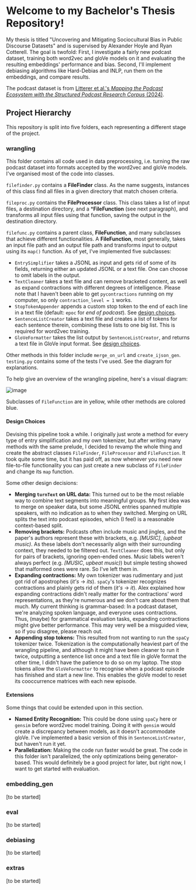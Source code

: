 # Welcome to my Bachelor's Thesis Repository! 

My thesis is titled "Uncovering and Mitigating Sociocultural Bias in Public Discourse Datasets" and is supervised by Alexander Hoyle and Ryan Cotterell. The goal is twofold: First, I investigate a fairly new podcast dataset, training both word2vec and gloVe models on it and evaluating the resulting embeddings' performance and bias. Second, I'll implement debiasing algorithms like Hard-Debias and INLP, run them on the embeddings, and compare results. 

The podcast dataset is from [Litterer et al.'s *Mapping the Podcast Ecosystem with the Structured Podcast Research Corpus* (2024)](https://arxiv.org/pdf/2411.07892).

## Project Hierarchy

This repository is split into five folders, each representing a different stage of the project. 

### wrangling

This folder contains all code used in data preprocessing, i.e. turning the raw podcast dataset into formats accepted by the word2vec and gloVe models. I've organised most of the code into classes.

```filefinder.py``` contains a **FileFinder** class. As the name suggests, instances of this class find all files in a given directory that match chosen criteria. 

```fileproc.py``` contains the **FileProcessor** class. This class takes a list of input files, a destination directory, and a ***FileFunction** (see next paragraph), and transforms all input files using that function, saving the output in the destination directory. 

```filefunc.py``` contains a parent class, **FileFunction**, and many subclasses that achieve different functionalities. A **FileFunction**, most generally, takes an input file path and an output file path and transforms input to output using its ```map()``` function. As of yet, I've implemented five subclasses: 

- ```EntrySimplifier``` takes a JSONL as input and gets rid of some of its fields, returning either an updated JSONL or a text file. One can choose to omit labels in the output.
- ```TextCleaner``` takes a text file and can remove bracketed content, as well as expand contractions with different degrees of intelligence. Please note that I haven't been able to get ```pycontractions``` running on my computer, so only ```contraction_level = 1``` works. 
- ```StopTokenAppender``` appends a custom stop token to the end of each line in a text file (default: ```epoc``` for *end of podcast*). See [design choices](#design-choices).
- ```SentenceListCreator``` takes a text file and creates a list of tokens for each sentence therein, combining these lists to one big list. This is required for word2vec training. 
- ```GloVeFormatter``` takes the list output by ```SentenceListCreator```, and returns a text file in GloVe input format. See [design choices](#design-choices). 

Other methods in this folder include ```merge_on_url``` and ```create_ijson_gen```. ```testing.py``` contains some of the tests I've used. See the diagram for explanations. 

To help give an overview of the wrangling pipeline, here's a visual diagram: 

![image](wrangling_pipeline.png)

Subclasses of ```FileFunction``` are in yellow, while other methods are colored blue. 

#### Design Choices

Devising this pipeline took a while. I originally just wrote a method for every type of entry simplification and my own tokenizer, but after writing many methods with the same prelude, I decided to revamp the whole thing and create the abstract classes ```FileFinder```, ```FileProcessor``` and ```FileFunction```. It took quite some time, but it has paid off, as now whenever you need new file-to-file functionality you can just create a new subclass of ```FileFinder``` and change its ```map``` function.

Some other design decisions: 

- **Merging ```turnText``` on URL data:** This turned out to be the most reliable way to combine text segments into meaningful groups. My first idea was to merge on speaker data, but some JSONL entries spanned multiple speakers, with no indication as to when they switched. Merging on URL splits the text into podcast episodes, which (I feel) is a reasonable context-based split.
- **Removing brackets:** Podcasts often include music and jingles, and the paper's authors represent these with brackets, e.g. *[MUSIC]*, *(upbeat music)*. As these labels don't necessarily align with their surrounding context, they needed to be filtered out. ```TextCleaner``` does this, but only for pairs of brackets, ignoring open-ended ones. Music labels weren't always perfect (e.g. *[MUSIC*, *upbeat music)*) but simple testing showed that malformed ones were rare. So I've left them in.
- **Expanding contractions:** My own tokenizer was rudimentary and just got rid of apostrophes (*it's* -> *its*). ```spaCy```'s tokenizer recognizes contractions and plainly gets rid of them (*it's* -> *it*). Alex explained how expanding contractions didn't really matter for the contractions' word representations, as they're numerous and we don't care about them that much. My current thinking is grammar-based: In a podcast dataset, we're analyzing spoken language, and everyone uses contractions. Thus, (maybe) for grammatical evaluation tasks, expanding contractions might give better performance. This may very well be a misguided view, so if you disagree, please reach out.
- **Appending stop tokens:** This resulted from not wanting to run the ```spaCy``` tokenizer twice. Tokenization is the computationally heaviest part of the wrangling pipeline, and although it might have been cleaner to run it twice, outputting a sentence list once and a text file in gloVe format the other time, I didn't have the patience to do so on my laptop. The stop tokens allow the ```GloVeFormatter``` to recognise when a podcast episode has finished and start a new line. This enables the gloVe model to reset its cooccurrence matrices with each new episode.

#### Extensions

Some things that could be extended upon in this section. 

- **Named Entity Recognition:** This could be done using ```spaCy``` here or ```gensim``` before word2vec model training. Doing it with ```gensim``` would create a discrepancy between models, as it doesn't accommodate gloVe. I've implemented a basic version of this in ```SentenceListCreator```, but haven't run it yet.
- **Parallelization:** Making the code run faster would be great. The code in this folder isn't parallelized, the only optimizations being generator-based. This would definitely be a good project for later, but right now, I want to get started with evaluation.

### embedding_gen

[to be started]

### eval

[to be started]

### debiasing

[to be started]

### extras 

[to be started]

